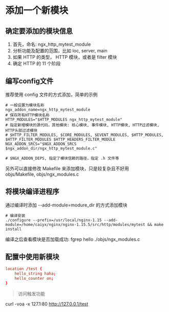 # 添加一个新模块

## 确定要添加的模块信息

1. 首先，命名: ngx_http_mytest_module
2. 分析功能及配置的范围，比如 loc, server, main
3. 如果 HTTP 的类型， HTTP 模块，或者是 filter 模块
4. 确定 HTTP 的 11 个阶段

## 编写config文件

推荐使用 config 文件的方式添加，简单的示例  

```shell
# 一般设置为模块名称
ngx_addon_name=ngx_http_mytest_module
# 保存所有HTTP模块名称
HTTP_MODULES="$HTTP_MODULES ngx_http_mytest_module"
# 指定新增模块的源代码，其他模块: 核心模块, 事件模块, HTTP模块, HTTP过滤模块, HTTP头部过滤模块
# $HTTP_FILTER_MODULES, $CORE_MODULES, $EVENT_MODULES, $HTTP_MODULES, $HTTP_FILTER_MODULES $HTTP_HEADERS_FILTER_MODULE
NGX_ADDON_SRCS="$NGX_ADDON_SRCS $ngx_addon_dir/ngx_http_mytest_module.c"

# $NGX_ADDON_DEPS, 指定了模块信赖的路径，指定 .h 文件等
```

另外可以直接修改 Makefile 来添加模块，只是较复杂且不好用  
objs/Makefile, objs/ngx_modules.c  

## 将模块编译进程序

通过编译时添加 --add-module=modure_dir 的方式添加模块  

```shell
# 编译安装
./configure --prefix=/usr/local/nginx-1.15 --add-module=/home/caiyx/nginx/nginx-1.15.5/src/http/modules/mytest && make install
```

编译之后查看模块是否加载成功: fgrep hello ./objs/ngx_modules.c  

## 配置中使用新模块

```conf
location /test {
    hello_string haha;
    hello_counter on;
}
```

> 访问触发功能

curl -voa -x 127.1:80 http://127.0.0.1/test  
